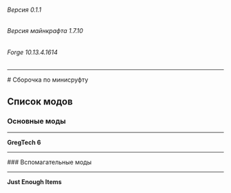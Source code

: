 ###### Версия 0.1.1
###### Версия майнкрафта 1.7.10
###### Forge 10.13.4.1614
<hr>
# Сборочка по минисруфту


## Список модов

### Основные моды
<hr>

**GregTech 6**

<hr>
### Вспомагательные моды
<hr>

**Just Enough Items**
